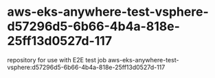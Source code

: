 # aws-eks-anywhere-test-vsphere-d57296d5-6b66-4b4a-818e-25ff13d0527d-117
repository for use with E2E test job aws-eks-anywhere-test-vsphere:d57296d5-6b66-4b4a-818e-25ff13d0527d-117
